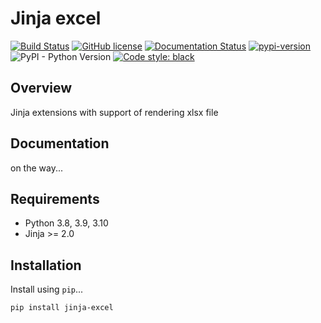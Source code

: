 # Jinja excel

[![Build Status](https://img.shields.io/github/workflow/status/anyidea/jinja-excel/CI/master)](https://github.com/anyidea/jinja-excel/actions?query=workflow%3ACI)
[![GitHub license](https://img.shields.io/github/license/anyidea/django-user-notification)](https://github.com/anyidea/jinja-excel/blob/master/LICENSE)
[![Documentation Status](https://readthedocs.org/projects/jinja-excel/badge/?version=latest)](https://jinja-excel.readthedocs.io/en/latest/?badge=latest)
[![pypi-version](https://img.shields.io/pypi/v/jinja-excel.svg)](https://pypi.python.org/pypi/jinja-excel)
![PyPI - Python Version](https://img.shields.io/pypi/pyversions/jinja-excel)
[![Code style: black](https://img.shields.io/badge/code%20style-black-000000.svg)](https://github.com/psf/black)

Overview
-----
Jinja extensions with support of rendering xlsx file

Documentation
-----
on the way...

Requirements
-----

* Python 3.8, 3.9, 3.10
* Jinja >= 2.0

Installation
-----

Install using `pip`...

    pip install jinja-excel
